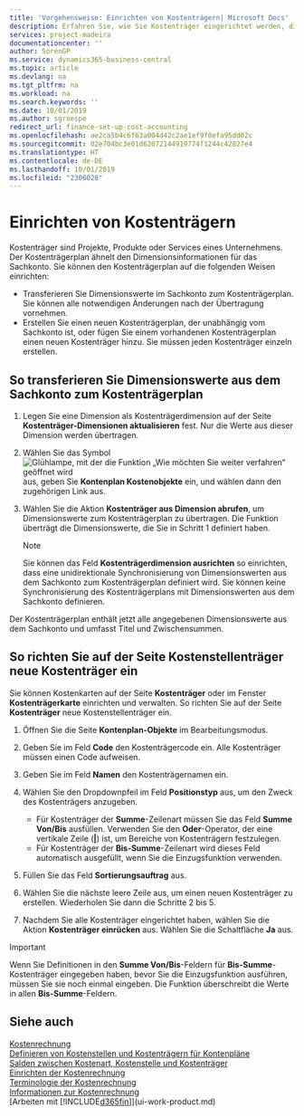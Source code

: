 ```yaml
---
title: 'Vorgehensweise: Einrichten von Kostenträgern| Microsoft Docs'
description: Erfahren Sie, wie Sie Kostenträger eingerichtet werden, die gleich sind wie Dimensionen in der Finanzbuchhaltung.
services: project-madeira
documentationcenter: ''
author: SorenGP
ms.service: dynamics365-business-central
ms.topic: article
ms.devlang: na
ms.tgt_pltfrm: na
ms.workload: na
ms.search.keywords: ''
ms.date: 10/01/2019
ms.author: sgroespe
redirect_url: finance-set-up-cost-accounting
ms.openlocfilehash: ae2ca5b4c6f63a004d42c2ae1ef9f0efa95dd02c
ms.sourcegitcommit: 02e704bc3e01d62072144919774f1244c42827e4
ms.translationtype: HT
ms.contentlocale: de-DE
ms.lasthandoff: 10/01/2019
ms.locfileid: "2306028"
---
```

# <a name="set-up-cost-objects"></a>Einrichten von Kostenträgern
Kostenträger sind Projekte, Produkte oder Services eines Unternehmens. Der Kostenträgerplan ähnelt den Dimensionsinformationen für das Sachkonto. Sie können den Kostenträgerplan auf die folgenden Weisen einrichten:  

* Transferieren Sie Dimensionswerte im Sachkonto zum Kostenträgerplan. Sie können alle notwendigen Änderungen nach der Übertragung vornehmen.  
* Erstellen Sie einen neuen Kostenträgerplan, der unabhängig vom Sachkonto ist, oder fügen Sie einem vorhandenen Kostenträgerplan einen neuen Kostenträger hinzu. Sie müssen jeden Kostenträger einzeln erstellen.  

## <a name="to-transfer-dimension-values-from-the-general-ledger-to-the-chart-of-cost-objects"></a>So transferieren Sie Dimensionswerte aus dem Sachkonto zum Kostenträgerplan  
1.  Legen Sie eine Dimension als Kostenträgerdimension auf der Seite **Kostenträger-Dimensionen aktualisieren** fest. Nur die Werte aus dieser Dimension werden übertragen.  
2.  Wählen Sie das Symbol ![Glühlampe, mit der die Funktion „Wie möchten Sie weiter verfahren“ geöffnet wird](media/ui-search/search_small.png "Wie möchten Sie weiter verfahren?") aus, geben Sie **Kontenplan Kostenobjekte** ein, und wählen dann den zugehörigen Link aus.  
3.  Wählen Sie die Aktion **Kostenträger aus Dimension abrufen**, um Dimensionswerte zum Kostenträgerplan zu übertragen. Die Funktion überträgt die Dimensionswerte, die Sie in Schritt 1 definiert haben.  

    > [!NOTE]  
    >  Sie können das Feld **Kostenträgerdimension ausrichten** so einrichten, dass eine unidirektionale Synchronisierung von Dimensionswerten aus dem Sachkonto zum Kostenträgerplan definiert wird. Sie können keine Synchronisierung des Kostenträgerplans mit Dimensionswerten aus dem Sachkonto definieren.  

Der Kostenträgerplan enthält jetzt alle angegebenen Dimensionswerte aus dem Sachkonto und umfasst Titel und Zwischensummen.  

## <a name="to-create-new-cost-objects-in-the-chart-of-cost-objects-page"></a>So richten Sie auf der Seite Kostenstellenträger neue Kostenträger ein  
Sie können Kostenkarten auf der Seite **Kostenträger** oder im Fenster **Kostenträgerkarte** einrichten und verwalten. So richten Sie auf der Seite **Kostenträger** neue Kostenstellenträger ein.  

1.  Öffnen Sie die Seite **Kontenplan-Objekte** im Bearbeitungsmodus.  
2.  Geben Sie im Feld **Code** den Kostenträgercode ein. Alle Kostenträger müssen einen Code aufweisen.  
3.  Geben Sie im Feld **Namen** den Kostenträgernamen ein.  
4.  Wählen Sie den Dropdownpfeil im Feld **Positionstyp** aus, um den Zweck des Kostenträgers anzugeben.  

    * Für Kostenträger der **Summe**-Zeilenart müssen Sie das Feld **Summe Von/Bis** ausfüllen. Verwenden Sie den **Oder**-Operator, der eine vertikale Zeile (**&#124;**) ist, um Bereiche von Kostenträgern festzulegen.  
    * Für Kostenträger der **Bis-Summe**-Zeilenart wird dieses Feld automatisch ausgefüllt, wenn Sie die Einzugsfunktion verwenden.  
5.  Füllen Sie das Feld **Sortierungsauftrag** aus.  
6.  Wählen Sie die nächste leere Zeile aus, um einen neuen Kostenträger zu erstellen. Wiederholen Sie dann die Schritte 2 bis 5.  
7.  Nachdem Sie alle Kostenträger eingerichtet haben, wählen Sie die Aktion **Kostenträger einrücken** aus. Wählen Sie die Schaltfläche **Ja** aus.  

> [!IMPORTANT]  
>  Wenn Sie Definitionen in den **Summe Von/Bis**-Feldern für **Bis-Summe**-Kostenträger eingegeben haben, bevor Sie die Einzugsfunktion ausführen, müssen Sie sie noch einmal eingeben. Die Funktion überschreibt die Werte in allen **Bis-Summe**-Feldern.  

## <a name="see-also"></a>Siehe auch  
[Kostenrechnung](finance-manage-cost-accounting.md)  
[Definieren von Kostenstellen und Kostenträgern für Kontenpläne](finance-defining-cost-centers-and-cost-objects-for-chart-of-accounts.md)   
[Salden zwischen Kostenart, Kostenstelle und Kostenträger](finance-balances-between-cost-type-cost-center-and-cost-object.md)   
[Einrichten der Kostenrechnung](finance-set-up-cost-accounting.md)   
[Terminologie der Kostenrechnung](finance-terminology-in-cost-accounting.md)   
[Informationen zur Kostenrechnung](finance-about-cost-accounting.md)  
[Arbeiten mit [!INCLUDE[d365fin](includes/d365fin_md.md)]](ui-work-product.md)
